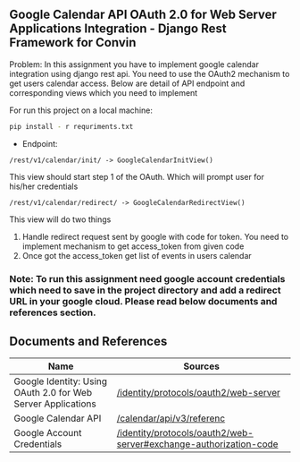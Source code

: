 ## Google Calendar API OAuth 2.0 for Web Server Applications Integration - Django Rest Framework for Convin

Problem: In this assignment you have to implement google calendar integration using django rest api.
You need to use the OAuth2 mechanism to get users calendar access. Below are detail of API endpoint and corresponding views which you need to implement

For run this project on a local machine:

```sh
pip install - r requriments.txt
```

- Endpoint:

```
/rest/v1/calendar/init/ -> GoogleCalendarInitView()
```

This view should start step 1 of the OAuth. Which will prompt user for his/her credentials

```
/rest/v1/calendar/redirect/ -> GoogleCalendarRedirectView()
```

This view will do two things

1. Handle redirect request sent by google with code for token. You
   need to implement mechanism to get access_token from given
   code
2. Once got the access_token get list of events in users calendar

### Note: To run this assignment need google account credentials which need to save in the project directory and add a redirect URL in your google cloud. Please read below documents and references section.

## Documents and References

| Name                                                         | Sources                                                                   |
| ------------------------------------------------------------ | ------------------------------------------------------------------------- |
| Google Identity: Using OAuth 2.0 for Web Server Applications | [/identity/protocols/oauth2/web-server][PlDb]                             |
| Google Calendar API                                          | [/calendar/api/v3/referenc][PlGh]                                         |
| Google Account Credentials                                   | [/identity/protocols/oauth2/web-server#exchange-authorization-code][PlIa] |

[PlDb]: https://developers.google.com/identity/protocols/oauth2/web-server
[PlGh]: https://developers.google.com/calendar/api/v3/reference
[PlIa]: https://developers.google.com/identity/protocols/oauth2/web-server#exchange-authorization-codee
